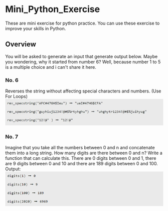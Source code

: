 # Mini_Python_Exercise
These are mini exercise for python practice. You can use these exercise to improve your skills in Python.

## Overview
You will be asked to generate an input that generate output below. Maybe you wondering, why it started from number 6? Well, because number 1 to 5 is a multiple choice and i can't share it here.

### No. 6
Reverses the string without affecting special characters and numbers. (Use For Loops)
![link_text](https://github.com/adibintangprada/Mini_Python_Exercise/blob/main/No.%206.jpg)

### No. 7
Imagine that you take all the numbers between 0 and n and concatenate them into a long string. How many digits are there between 0 and n? Write a function that can calculate this. There are 0 digits between 0 and 1, there are 9 digits between 0 and 10 and there are 189 digits between 0 and 100. Output:
![link_text](https://github.com/adibintangprada/Mini_Python_Exercise/blob/main/No.%207.png)
